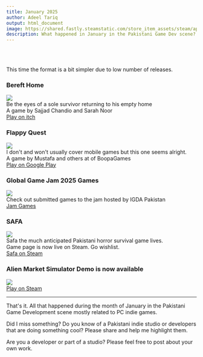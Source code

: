 ```yaml
---
title: January 2025
author: Adeel Tariq
output: html_document
image: https://shared.fastly.steamstatic.com/store_item_assets/steam/apps/3476640/header.jpg
description: What happened in January in the Pakistani Game Dev scene? Let's find out.
---
```


<br>
<br>

This time the format is a bit simpler due to low number of releases.


### **Bereft Home**
[![](https://img.itch.zone/aW1nLzE5MzIwNDkyLmdpZg==/315x250%23cm/XUavY9.gif)](https://sajjad-chandio.itch.io/bereft-home)<br>
Be the eyes of a sole survivor returning to his empty home<br>
A game by Sajjad Chandio and Sarah Noor<br>
[Play on itch](https://sajjad-chandio.itch.io/bereft-home)
<br>

### **Flappy Quest**
[![](https://play-lh.googleusercontent.com/xy_RvwLU0cHmJ5SHVNT4d-PAkMIPPk-2p8ZSXcDtpi3fn9IeM7JWmIFzgr577Z5nmsY=w540-h302-rw)](https://play.google.com/store/apps/details?id=com.BoopaGames.FlappyQuestJourneyToTheStars)<br>
I don't and won't usually cover mobile games but this one seems alright. <br>
A game by Mustafa and others at of BoopaGames<br>
[Play on Google Play](https://play.google.com/store/apps/details?id=com.BoopaGames.FlappyQuestJourneyToTheStars)
<br>

### **Global Game Jam 2025 Games**
[![](https://ggjv4.s3.us-west-1.amazonaws.com/files/styles/list_teaser/s3/games/2025/846995/featured/BubbleSort.png)](https://globalgamejam.org/group/12189/games)<br>
Check out submitted games to the jam hosted by IGDA Pakistan<br>
[Jam Games](https://globalgamejam.org/group/12189/games)
<br>

### **SAFA**
[![](https://shared.fastly.steamstatic.com/store_item_assets/steam/apps/3476640/header.jpg)](https://store.steampowered.com/app/3476640/SAFA/)<br>
Safa the much anticipated Pakistani horror survival game lives. <br>
Game page is now live on Steam. Go wishlist.<br>
[Safa on Steam](https://store.steampowered.com/app/3476640/SAFA/)
<br>


### **Alien Market Simulator Demo is now available**
[![](https://shared.fastly.steamstatic.com/store_item_assets/steam/apps/3215290/header.jpg)](https://store.steampowered.com/app/3215290/Alien_Market_Simulator/)<br>
[Play on Steam](https://store.steampowered.com/app/3215290/Alien_Market_Simulator/)
<br>

---

That's it. All that happened during the month of January in the Pakistani Game Development scene mostly related to PC indie games.

Did I miss something? Do you know of a Pakistani indie studio or developers that are doing something cool? Please share and help me highlight them.

Are you a developer or part of a studio? Please feel free to post about your own work.
